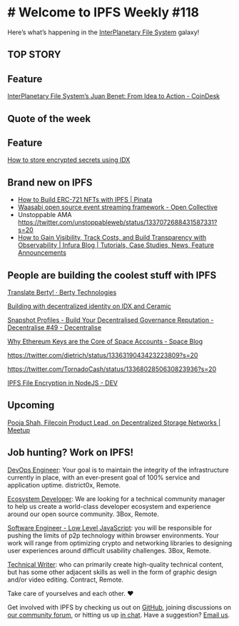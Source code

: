 # # Welcome to IPFS Weekly #118

Here’s what’s happening in the [InterPlanetary File System](https://ipfs.io/) galaxy!

## TOP STORY


## Feature
[InterPlanetary File System’s Juan Benet: From Idea to Action - CoinDesk](https://www.coindesk.com/juan-benet-most-influential-2020)


## Quote of the week


## Feature
[How to store encrypted secrets using IDX](https://blog.ceramic.network/how-to-store-encrypted-secrets-using-idx/)


## Brand new on IPFS
* [How to Build ERC-721 NFTs with IPFS | Pinata](https://medium.com/pinata/how-to-build-erc-721-nfts-with-ipfs-e76a21d8f914)
* [Waasabi open source event streaming framework - Open Collective](https://opencollective.com/waasabi)
* Unstoppable AMA https://twitter.com/unstoppableweb/status/1337072688431587331?s=20
* [How to Gain Visibility, Track Costs, and Build Transparency with Observability | Infura Blog | Tutorials, Case Studies, News, Feature Announcements](https://blog.infura.io/observability-for-developers-infura/)

## People are building the coolest stuff with IPFS
[Translate Berty! · Berty Technologies](https://berty.tech/blog/berty-translation/)

[Building with decentralized identity on IDX and Ceramic](https://blog.ceramic.network/building-with-decentralized-identity-on-idx-and-ceramic/)

[Snapshot Profiles - Build Your Decentralised Governance Reputation - Decentralise #49 - Decentralise](https://decentralise.substack.com/p/snapshot-profiles-build-your-decentralised)

[Why Ethereum Keys are the Core of Space Accounts - Space Blog](https://blog.space.storage/posts/why-ethereum-keys-are-the-core-of-space-accounts)

https://twitter.com/dietrich/status/1336319043423223809?s=20

https://twitter.com/TornadoCash/status/1336802850630823936?s=20

[IPFS File Encryption in NodeJS - DEV](https://dev.to/codr/ipfs-file-encryption-in-nodejs-1ijd)

## Upcoming
[Pooja Shah, Filecoin Product Lead, on Decentralized Storage Networks | Meetup](https://www.meetup.com/ProtoSchool-Seattle-Learn-to-Make-the-Decentralized-Web/events/274586198/)


## Job hunting? Work on IPFS!
[DevOps Engineer](https://remoteok.io/remote-jobs/100451-remote-devops-engineer-district0x): Your goal is to maintain the integrity of the infrastructure currently in place, with an ever-present goal of 100% service and application uptime. district0x, Remote. 

[Ecosystem Developer](https://jobs.lever.co/3box/ec1093c5-ed31-483c-b1b3-49b07bd0bd2e): We are looking for a technical community manager to help us create a world-class developer ecosystem and experience around our open source community. 3Box, Remote.

[Software Engineer - Low Level JavaScript](https://jobs.lever.co/3box/95b18be5-f42b-4fe2-a51c-1908612f29c0): you will be responsible for pushing the limits of p2p technology within browser environments. Your work will range from optimizing crypto and networking libraries to designing user experiences around difficult usability challenges. 3Box, Remote.

[Technical Writer](https://authenticjobs.com/job/3006/textile-devops-or-sre/): who can primarily create high-quality technical content, but has some other adjacent skills as well in the form of graphic design and/or video editing. Contract, Remote.


Take care of yourselves and each other. ❤️

Get involved with IPFS by checking us out on [GitHub](https://github.com/ipfs), joining discussions on [our community forum](https://discuss.ipfs.io/), or hitting us up [in chat](https://riot.im/app/#/room/#ipfs:matrix.org). Have a suggestion? [Email us](mailto:newsletter@ipfs.io).
